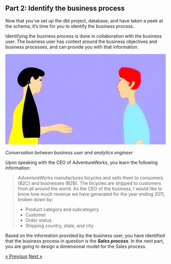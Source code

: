 ## Part 2: Identify the business process

Now that you’ve set up the dbt project, database, and have taken a peek at the schema, it’s time for you to identify the business process. 

Identifying the business process is done in collaboration with the business user. The business user has context around the business objectives and business processes, and can provide you with that information. 

![](img/conversation.png)

*Conversation between business user and analytics engineer*

Upon speaking with the CEO of AdventureWorks, you learn the following information: 

<blockquote>
AdventureWorks manufactures bicycles and sells them to consumers (B2C) and businesses (B2B). The bicycles are shipped to customers from all around the world. As the CEO of the business, I would like to know how much revenue we have generated for the year ending 2011, broken down by: 

- Product category and subcategory 
- Customer 
- Order status 
- Shipping country, state, and city
</blockquote>

Based on the information provided by the business user, you have identified that the business process in question is the ***Sales process***. In the next part, you are going to design a dimensional model for the Sales process. 

[&laquo; Previous](part01-setup-dbt-project.md) [Next &raquo;](part03-identify-fact-dimension.md)
